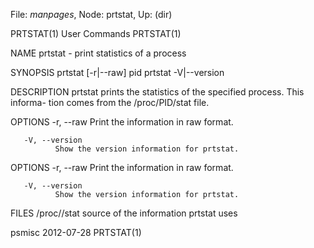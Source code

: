File: *manpages*,  Node: prtstat,  Up: (dir)

PRTSTAT(1)                       User Commands                      PRTSTAT(1)



NAME
       prtstat - print statistics of a process

SYNOPSIS
       prtstat [-r|--raw] pid
       prtstat -V|--version

DESCRIPTION
       prtstat  prints the statistics of the specified process.  This informa-
       tion comes from the /proc/PID/stat file.

OPTIONS
       -r, --raw
              Print the information in raw format.

       -V, --version
              Show the version information for prtstat.

OPTIONS
       -r, --raw
              Print the information in raw format.

       -V, --version
              Show the version information for prtstat.

FILES
       /proc/<PID>/stat
              source of the information prtstat uses



psmisc                            2012-07-28                        PRTSTAT(1)
